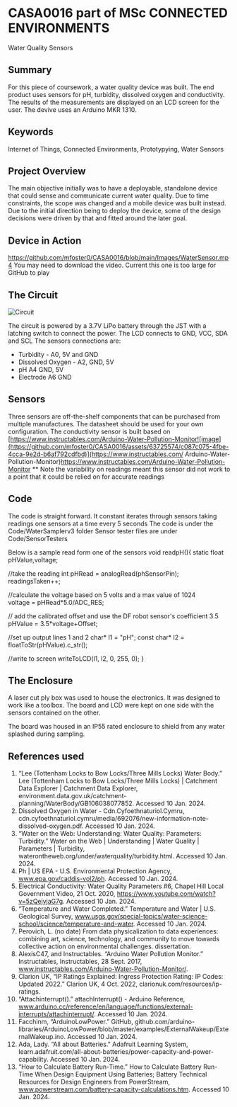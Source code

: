 # CASA0016 part of MSc CONNECTED ENVIRONMENTS
Water Quality Sensors

## Summary

For this piece of coursework, a water quality device was built. The end product uses sensors for pH, turbidity, dissolved oxygen and conductivity. The results of the measurements are displayed on an LCD screen for the user. The devive uses an Arduino MKR 1310.

## Keywords
Internet of Things, Connected Environments, Prototypying, Water Sensors

## Project Overview
The main objective initially was to have a deployable, standalone device that could sense and communicate current water quality. Due to time constraints, the scope was changed and a mobile device was built instead. Due to the initial direction being to deploy the device, some of the design decisions were driven by that and fitted around the later goal.

## Device in Action
https://github.com/mfoster0/CASA0016/blob/main/Images/WaterSensor.mp4
You may need to download the video. Current this one is too large for GitHub to play

## The Circuit
![Circuit](https://github.com/mfoster0/CASA0016/assets/63725574/56e7d74b-c70f-4213-8ef7-162a6e814f77)

The circuit is powered by a 3.7V LiPo battery through the JST with a latching switch to connect the power. 
The LCD connects to GND, VCC, SDA and SCL
The sensors connections are:
- Turbidity - A0, 5V and GND
- Dissolved Oxygen - A2, GND, 5V
- pH A4 GND, 5V
- Electrode A6 GND

## Sensors
Three sensors are off-the-shelf components that can be purchased from multiple manufactures. The datasheet should be used for your own configuration.
The conductivity sensor is built based on [https://www.instructables.com/Arduino-Water-Pollution-Monitor![image](https://github.com/mfoster0/CASA0016/assets/63725574/c087c075-4fbe-4cca-9e2d-b6af792cdfbd)](https://www.instructables.com/
Arduino-Water-Pollution-Monitor)https://www.instructables.com/Arduino-Water-Pollution-Monitor
** Note the variability on readings meant this sensor did not work to a point that it could be relied on for accurate readings

## Code
The code is straight forward. It constant iterates through sensors taking readings one sensors at a time every 5 seconds
The code is under the Code/WaterSamplerv3 folder
Sensor tester files are under Code/SensorTesters

Below is a sample read form one of the sensors 
void readpH(){
  static float pHValue,voltage;

  //take the reading
  int pHRead = analogRead(phSensorPin);
  readingsTaken++;

  //calculate the voltage based on 5 volts and a max value of 1024  
  voltage = pHRead*5.0/ADC_RES;

  // add the calibrated offset and use the DF robot sensor's coefficient 3.5 
  pHValue = 3.5*voltage+Offset;
  

  //set up output lines 1 and 2
  char* l1 = "pH"; 
  const char* l2 = floatToStr(pHValue).c_str();
 
  //write to screen
  writeToLCD(l1, l2, 0, 255, 0);
}

## The Enclosure
A laser cut ply box was used to house the electronics. It was designed to work like a toolbox. The board and LCD were kept on one side with the sensors contained on the other.

The board was housed in an IP55 rated enclosure to shield from any water splashed during sampling.



## References used
1)	“Lee (Tottenham Locks to Bow Locks/Three Mills Locks) Water Body.” Lee (Tottenham Locks to Bow Locks/Three Mills Locks) | Catchment Data Explorer | Catchment Data Explorer, environment.data.gov.uk/catchment-planning/WaterBody/GB106038077852. Accessed 10 Jan. 2024. 
2)	Dissolved Oxygen in Water - Cdn.Cyfoethnaturiol.Cymru, cdn.cyfoethnaturiol.cymru/media/692076/new-information-note-dissolved-oxygen.pdf. Accessed 10 Jan. 2024. 
3)	“Water on the Web: Understanding: Water Quality: Parameters: Turbidity.” Water on the Web | Understanding | Water Quality | Parameters | Turbidity, waterontheweb.org/under/waterquality/turbidity.html. Accessed 10 Jan. 2024. 
4)	Ph | US EPA - U.S. Environmental Protection Agency, www.epa.gov/caddis-vol2/ph. Accessed 10 Jan. 2024. 
5)	Electrical Conductivity: Water Quality Parameters #6, Chapel Hill Local Government Video, 21 Oct. 2020, https://www.youtube.com/watch?v=5zQejvjaG7g. Accessed 10 Jan. 2024. 
6)	“Temperature and Water Completed.” Temperature and Water | U.S. Geological Survey, www.usgs.gov/special-topics/water-science-school/science/temperature-and-water. Accessed 10 Jan. 2024.
7)	Perovich, L. (no date) From data physicalization to data experiences:    combining art, science, technology, and community to move  towards collective action on environmental challenges. dissertation. 
8)	AlexisC47, and Instructables. “Arduino Water Pollution Monitor.” Instructables, Instructables, 28 Sept. 2017, www.instructables.com/Arduino-Water-Pollution-Monitor/. 
9)	Clarion UK, “IP Ratings Explained: Ingress Protection Rating: IP Codes: Updated 2022.” Clarion UK, 4 Oct. 2022, clarionuk.com/resources/ip-ratings. 
10)	“Attachinterrupt().” attachInterrupt() - Arduino Reference, www.arduino.cc/reference/en/language/functions/external-interrupts/attachinterrupt/. Accessed 10 Jan. 2024. 
11)	Facchinm, “ArduinoLowPower.” GitHub, github.com/arduino-libraries/ArduinoLowPower/blob/master/examples/ExternalWakeup/ExternalWakeup.ino. Accessed 10 Jan. 2024. 
12)	 Ada, Lady. “All about Batteries.” Adafruit Learning System, learn.adafruit.com/all-about-batteries/power-capacity-and-power-capability. Accessed 10 Jan. 2024. 
13)	“How to Calculate Battery Run-Time.” How to Calculate Battery Run-Time When Design Equipment Using Batteries; Battery Technical Resources for Design Engineers from PowerStream, www.powerstream.com/battery-capacity-calculations.htm. Accessed 10 Jan. 2024. 


